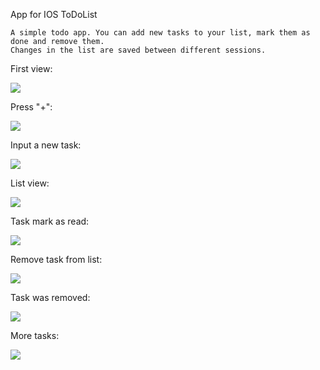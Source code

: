 App for IOS ToDoList

	A simple todo app. You can add new tasks to your list, mark them as done and remove them.
	Changes in the list are saved between different sessions.


First view:

![](https://github.com/f0rsunka/ToDoList/raw/master/screenshots/open_app.png)

Press "+":

![](https://github.com/f0rsunka/ToDoList/raw/master/screenshots/open_uiController.png)

Input a new task:

![](https://github.com/f0rsunka/ToDoList/raw/master/screenshots/add_new_item.png)

List view:

![](https://github.com/f0rsunka/ToDoList/raw/master/screenshots/new_item_was_added.png)

Task mark as read:

![](https://github.com/f0rsunka/ToDoList/raw/master/screenshots/item_mark_as_done.png)

Remove task from list:

![](https://github.com/f0rsunka/ToDoList/raw/master/screenshots/remove_item.png)

Task was removed:

![](https://github.com/f0rsunka/ToDoList/raw/master/screenshots/item_was_removed.png)

More tasks:

![](https://github.com/f0rsunka/ToDoList/raw/master/screenshots/more_items.png)
